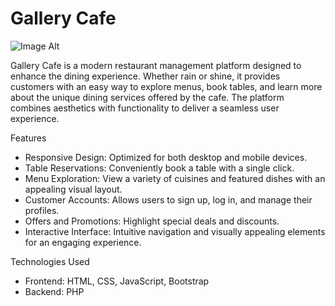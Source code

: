 # Gallery Cafe

![Image Alt](https://github.com/Thishara-Herath/Gallery-Cafe/blob/8cd09618b27eefa57c273cd7dd383d2d88e14e02/Read%20me%20img/Gallery%20Cafe.png)

Gallery Cafe is a modern restaurant management platform designed to enhance the dining experience. Whether rain or shine, it provides customers with an easy way to explore menus, book tables, and learn more about the unique dining services offered by the cafe. The platform combines aesthetics with functionality to deliver a seamless user experience.

Features
- Responsive Design: Optimized for both desktop and mobile devices.
- Table Reservations: Conveniently book a table with a single click.
- Menu Exploration: View a variety of cuisines and featured dishes with an appealing visual layout.
- Customer Accounts: Allows users to sign up, log in, and manage their profiles.
- Offers and Promotions: Highlight special deals and discounts.
- Interactive Interface: Intuitive navigation and visually appealing elements for an engaging experience.

Technologies Used
- Frontend: HTML, CSS, JavaScript, Bootstrap
- Backend: PHP
